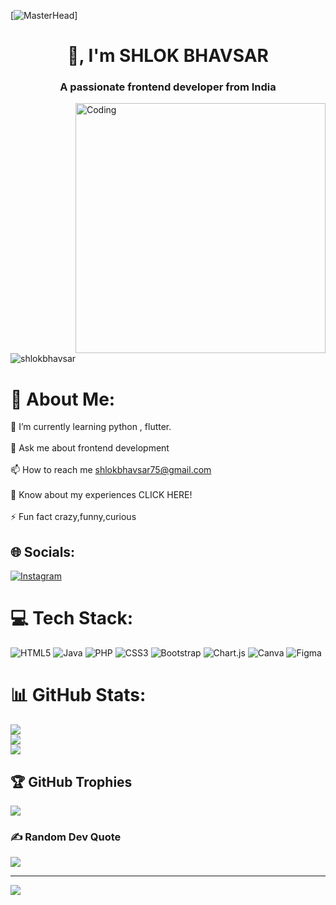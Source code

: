 [![MasterHead](https://animated-gif-creator.com/images/01/custom-logo-design-for-your-business-knb-logos_76.gif)]

<h1 align="center"> 👋, I'm SHLOK BHAVSAR</h1>
<h3 align="center">A passionate frontend developer from India</h3>
<img align="right" alt="Coding" width="400" src="https://cdn.dribbble.com/users/1162077/screenshots/3848914/media/320984a9ca58b3c73274c9259ecf6de8.gif">

<p align="left"> <img src="https://komarev.com/ghpvc/?username=shlokbhavsar&label=Profile%20views&color=0e75b6&style=flat" alt="shlokbhavsar" /> </p>

# 💫 About Me:
🌱 I’m currently learning python , flutter.<br><br>💬 Ask me about frontend development<br><br>📫 How to reach me shlokbhavsar75@gmail.com<br><br>📄 Know about my experiences CLICK HERE!<br><br>⚡ Fun fact crazy,funny,curious


## 🌐 Socials:
[![Instagram](https://img.shields.io/badge/Instagram-%23E4405F.svg?logo=Instagram&logoColor=white)](https://instagram.com/shlok_bhavsar__) 

# 💻 Tech Stack:
![HTML5](https://img.shields.io/badge/html5-%23E34F26.svg?style=for-the-badge&logo=html5&logoColor=white) ![Java](https://img.shields.io/badge/java-%23ED8B00.svg?style=for-the-badge&logo=java&logoColor=white) ![PHP](https://img.shields.io/badge/php-%23777BB4.svg?style=for-the-badge&logo=php&logoColor=white) ![CSS3](https://img.shields.io/badge/css3-%231572B6.svg?style=for-the-badge&logo=css3&logoColor=white) ![Bootstrap](https://img.shields.io/badge/bootstrap-%23563D7C.svg?style=for-the-badge&logo=bootstrap&logoColor=white) ![Chart.js](https://img.shields.io/badge/chart.js-F5788D.svg?style=for-the-badge&logo=chart.js&logoColor=white) ![Canva](https://img.shields.io/badge/Canva-%2300C4CC.svg?style=for-the-badge&logo=Canva&logoColor=white) 	![Figma](https://img.shields.io/badge/figma-%23F24E1E.svg?style=for-the-badge&logo=figma&logoColor=white)
# 📊 GitHub Stats:
![](https://github-readme-stats.vercel.app/api?username=shlokbhavsar&theme=dark&hide_border=false&include_all_commits=true&count_private=false)<br/>
![](https://github-readme-streak-stats.herokuapp.com/?user=shlokbhavsar&theme=dark&hide_border=false)<br/>
![](https://github-readme-stats.vercel.app/api/top-langs/?username=shlokbhavsar&theme=dark&hide_border=false&include_all_commits=true&count_private=false&layout=compact)

## 🏆 GitHub Trophies
![](https://github-profile-trophy.vercel.app/?username=shlokbhavsar&theme=darkhub&no-frame=false&no-bg=true&margin-w=4)

### ✍️ Random Dev Quote
![](https://quotes-github-readme.vercel.app/api?type=horizontal&theme=radical)

---
[![](https://visitcount.itsvg.in/api?id=shlokbhavsar&icon=0&color=0)](https://visitcount.itsvg.in)

<!-- Proudly created with GPRM ( https://gprm.itsvg.in ) -->
